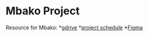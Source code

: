 # Mbako Project
Resource for Mbako:
*[gdrive](https://drive.google.com/drive/folders/11bs7vOW-VGDYuLpQnx-FzJvT6W-y5a-Q?usp=sharing)
*[project schedule](https://docs.google.com/spreadsheets/d/1nndH5Mo7PQ-eVA6JAv1SjiE7HP6IIc07aDNMLjoRtaE/edit?usp=sharing)
*[Figma](https://www.figma.com/file/u2y9XV8lkg54FlJqhKuKRs/Mbako?type=design&node-id=0-1&t=EVDwk24G9XzqzoRs-0)



